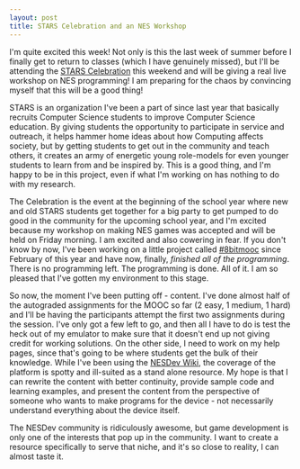 ```yaml
---
layout: post
title: STARS Celebration and an NES Workshop
---
```


I'm quite excited this week! Not only is this the last week of summer before
I finally get to return to classes (which I have genuinely missed), but I'll
be attending the [STARS Celebration](http://starscelebration.org/stars-celebration-home/)
this weekend and will be giving a real live workshop on NES programming! I am
preparing for the chaos by convincing myself that this will be a good thing!

STARS is an organization I've been a part of since last year that basically
recruits Computer Science students to improve Computer Science education. By
giving students the opportunity to participate in service and outreach, it helps
hammer home ideas about how Computing affects society, but by getting students
to get out in the community and teach others, it creates an army of energetic
young role-models for even younger students to learn from and be inspired by.
This is a good thing, and I'm happy to be in this project, even if what I'm
working on has nothing to do with my research.

The Celebration is the event at the beginning of the school year where new and
old STARS students get together for a big party to get pumped to do good in the
community for the upcoming school year, and I'm excited because my workshop on
making NES games was accepted and will be held on Friday morning. I am excited
and also cowering in fear. If you don't know by now, I've been working on
a little project called [#8bitmooc](http://8bitmooc.org) since February of this
year and have now, finally, *finished all of the programming*. There is no
programming left. The programming is done. All of it. I am so pleased that I've
gotten my environment to this stage.

So now, the moment I've been putting off - content. I've done almost half of the
autograded assignments for the MOOC so far (2 easy, 1 medium, 1 hard) and I'll
be having the participants attempt the first two assignments during the session.
I've only got a few left to go, and then all I have to do is test the heck out of
my emulator to make sure that it doesn't end up not giving credit for working
solutions. On the other side, I need to work on my help pages, since that's going
to be where students get the bulk of their knowledge. While I've been using the
[NESDev Wiki](http://wiki.nesdev.com), the coverage of the platform is spotty and
ill-suited as a stand alone resource. My hope is that I can rewrite the content
with better continuity, provide sample code and learning examples, and present
the content from the perspective of someone who wants to make programs for the
device - not necessarily understand everything about the device itself.

The NESDev community is ridiculously awesome, but game development is only one of
the interests that pop up in the community. I want to create a resource specifically
to serve that niche, and it's so close to reality, I can almost taste it.


